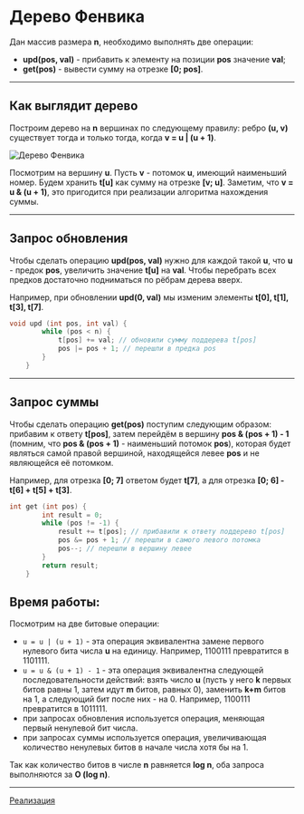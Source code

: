 # Дерево Фенвика

Дан массив размера **n**, необходимо выполнять две операции:
* **upd(pos, val)** - прибавить к элементу на позиции **pos** значение **val**;
* **get(pos)** - вывести сумму на отрезке **[0; pos]**.

***

## Как выглядит дерево

Построим дерево на **n** вершинах по следующему правилу: ребро **(u, v)** существует тогда и только тогда, когда **v = u | (u + 1)**.

![Дерево Фенвика](https://sun9-32.userapi.com/c857124/v857124430/1664db/DMxB7o8VRqw.jpg)

Посмотрим на вершину **u**. Пусть **v** - потомок **u**, имеющий наименьший номер. Будем хранить **t[u]** как сумму на отрезке **[v; u]**. Заметим, что **v = u & (u + 1)**, это пригодится при реализации алгоритма нахождения суммы.

***

## Запрос обновления
Чтобы сделать операцию **upd(pos, val)** нужно для каждой такой **u**, что **u** - предок **pos**, увеличить значение **t[u]** на **val**. Чтобы перебрать всех предков достаточно подниматься по рёбрам дерева вверх.

Например, при обновлении **upd(0, val)** мы изменим элементы **t[0], t[1], t[3], t[7]**.
```c++
void upd (int pos, int val) {
        while (pos < n) {
            t[pos] += val; // обновили сумму поддерева t[pos]
            pos |= pos + 1; // перешли в предка pos
        }
    }
```

***

## Запрос суммы
Чтобы сделать операцию **get(pos)** поступим следующим образом: прибавим к ответу **t[pos]**, затем перейдём в вершину **pos & (pos + 1) - 1** (помним, что **pos & (pos + 1)** - наименьший потомок **pos**), которая будет являться самой правой вершиной, находящейся левее **pos** и не являющейся её потомком.

Например, для отрезка **[0; 7]** ответом будет **t[7]**, а для отрезка **[0; 6] - t[6] + t[5] + t[3]**.
```c++
int get (int pos) {
        int result = 0;
        while (pos != -1) {
            result += t[pos]; // прибавили к ответу поддерево t[pos]
            pos &= pos + 1; // перешли в самого левого потомка
            pos--; // перешли в вершину левее
        }
        return result;
    }
```

## Время работы:
Посмотрим на две битовые операции: 
* `u = u | (u + 1)` - эта операция эквивалентна замене первого нулевого бита числа **u** на единицу. Например, 1100111 превратится в 1101111.
* `u = u & (u + 1) - 1` - эта операция эквивалентна следующей последовательности действий: взять число **u** (пусть у него **k** первых битов равны 1, затем идут **m** битов, равных 0), заменить **k+m** битов на 1, а следующий бит после них - на 0. Например, 1100111 превратится в 1011111.
* при запросах обновления используется операция, меняющая первый ненулевой бит числа.
* при запросах суммы используется операция, увеличивающая количество ненулевых битов в начале числа хотя бы на 1. 

Так как количество битов в числе **n** равняется **log n**, оба запроса выполняются за **O (log n)**.

***

[Реализация](/algomusya/algos/fenwick_tree.cpp)
